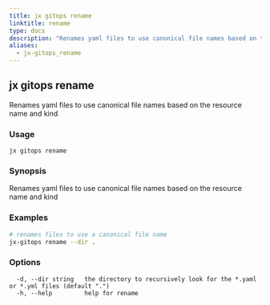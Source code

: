 ```yaml
---
title: jx gitops rename
linktitle: rename
type: docs
description: "Renames yaml files to use canonical file names based on the resource name and kind"
aliases:
  - jx-gitops_rename
---
```


## jx gitops rename

Renames yaml files to use canonical file names based on the resource name and kind

### Usage

```
jx gitops rename
```

### Synopsis

Renames yaml files to use canonical file names based on the resource name and kind

### Examples

  ```bash
  # renames files to use a canonical file name
  jx-gitops rename --dir .

  ```
### Options

```
  -d, --dir string   the directory to recursively look for the *.yaml or *.yml files (default ".")
  -h, --help         help for rename
```

